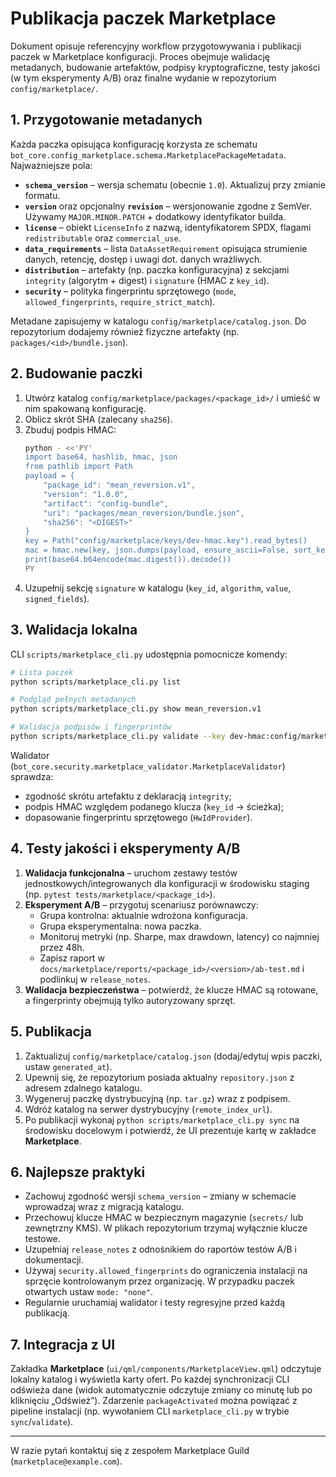 # Publikacja paczek Marketplace

Dokument opisuje referencyjny workflow przygotowywania i publikacji paczek w Marketplace konfiguracji. Proces obejmuje walidację metadanych, budowanie artefaktów, podpisy kryptograficzne, testy jakości (w tym eksperymenty A/B) oraz finalne wydanie w repozytorium `config/marketplace/`.

## 1. Przygotowanie metadanych

Każda paczka opisująca konfigurację korzysta ze schematu `bot_core.config_marketplace.schema.MarketplacePackageMetadata`. Najważniejsze pola:

- **`schema_version`** – wersja schematu (obecnie `1.0`). Aktualizuj przy zmianie formatu.
- **`version`** oraz opcjonalny **`revision`** – wersjonowanie zgodne z SemVer. Używamy `MAJOR.MINOR.PATCH` + dodatkowy identyfikator builda.
- **`license`** – obiekt `LicenseInfo` z nazwą, identyfikatorem SPDX, flagami `redistributable` oraz `commercial_use`.
- **`data_requirements`** – lista `DataAssetRequirement` opisująca strumienie danych, retencję, dostęp i uwagi dot. danych wrażliwych.
- **`distribution`** – artefakty (np. paczka konfiguracyjna) z sekcjami `integrity` (algorytm + digest) i `signature` (HMAC z `key_id`).
- **`security`** – polityka fingerprintu sprzętowego (`mode`, `allowed_fingerprints`, `require_strict_match`).

Metadane zapisujemy w katalogu `config/marketplace/catalog.json`. Do repozytorium dodajemy również fizyczne artefakty (np. `packages/<id>/bundle.json`).

## 2. Budowanie paczki

1. Utwórz katalog `config/marketplace/packages/<package_id>/` i umieść w nim spakowaną konfigurację.
2. Oblicz skrót SHA (zalecany `sha256`).
3. Zbuduj podpis HMAC:
   ```bash
   python - <<'PY'
   import base64, hashlib, hmac, json
   from pathlib import Path
   payload = {
       "package_id": "mean_reversion.v1",
       "version": "1.0.0",
       "artifact": "config-bundle",
       "uri": "packages/mean_reversion/bundle.json",
       "sha256": "<DIGEST>"
   }
   key = Path("config/marketplace/keys/dev-hmac.key").read_bytes()
   mac = hmac.new(key, json.dumps(payload, ensure_ascii=False, sort_keys=True, separators=(",", ":")).encode(), hashlib.sha256)
   print(base64.b64encode(mac.digest()).decode())
   PY
   ```
4. Uzupełnij sekcję `signature` w katalogu (`key_id`, `algorithm`, `value`, `signed_fields`).

## 3. Walidacja lokalna

CLI `scripts/marketplace_cli.py` udostępnia pomocnicze komendy:

```bash
# Lista paczek
python scripts/marketplace_cli.py list

# Podgląd pełnych metadanych
python scripts/marketplace_cli.py show mean_reversion.v1

# Walidacja podpisów i fingerprintów
python scripts/marketplace_cli.py validate --key dev-hmac:config/marketplace/keys/dev-hmac.key
```

Walidator (`bot_core.security.marketplace_validator.MarketplaceValidator`) sprawdza:

- zgodność skrótu artefaktu z deklaracją `integrity`;
- podpis HMAC względem podanego klucza (`key_id` -> ścieżka);
- dopasowanie fingerprintu sprzętowego (`HwIdProvider`).

## 4. Testy jakości i eksperymenty A/B

1. **Walidacja funkcjonalna** – uruchom zestawy testów jednostkowych/integrowanych dla konfiguracji w środowisku staging (np. `pytest tests/marketplace/<package_id>`).
2. **Eksperyment A/B** – przygotuj scenariusz porównawczy:
   - Grupa kontrolna: aktualnie wdrożona konfiguracja.
   - Grupa eksperymentalna: nowa paczka.
   - Monitoruj metryki (np. Sharpe, max drawdown, latency) co najmniej przez 48h.
   - Zapisz raport w `docs/marketplace/reports/<package_id>/<version>/ab-test.md` i podlinkuj w `release_notes`.
3. **Walidacja bezpieczeństwa** – potwierdź, że klucze HMAC są rotowane, a fingerprinty obejmują tylko autoryzowany sprzęt.

## 5. Publikacja

1. Zaktualizuj `config/marketplace/catalog.json` (dodaj/edytuj wpis paczki, ustaw `generated_at`).
2. Upewnij się, że repozytorium posiada aktualny `repository.json` z adresem zdalnego katalogu.
3. Wygeneruj paczkę dystrybucyjną (np. `tar.gz`) wraz z podpisem.
4. Wdróż katalog na serwer dystrybucyjny (`remote_index_url`).
5. Po publikacji wykonaj `python scripts/marketplace_cli.py sync` na środowisku docelowym i potwierdź, że UI prezentuje kartę w zakładce **Marketplace**.

## 6. Najlepsze praktyki

- Zachowuj zgodność wersji `schema_version` – zmiany w schemacie wprowadzaj wraz z migracją katalogu.
- Przechowuj klucze HMAC w bezpiecznym magazynie (`secrets/` lub zewnętrzny KMS). W plikach repozytorium trzymaj wyłącznie klucze testowe.
- Uzupełniaj `release_notes` z odnośnikiem do raportów testów A/B i dokumentacji.
- Używaj `security.allowed_fingerprints` do ograniczenia instalacji na sprzęcie kontrolowanym przez organizację. W przypadku paczek otwartych ustaw `mode: "none"`.
- Regularnie uruchamiaj walidator i testy regresyjne przed każdą publikacją.

## 7. Integracja z UI

Zakładka **Marketplace** (`ui/qml/components/MarketplaceView.qml`) odczytuje lokalny katalog i wyświetla karty ofert. Po każdej synchronizacji CLI odświeża dane (widok automatycznie odczytuje zmiany co minutę lub po kliknięciu „Odśwież”). Zdarzenie `packageActivated` można powiązać z pipeline instalacji (np. wywołaniem CLI `marketplace_cli.py` w trybie `sync`/`validate`).

---
W razie pytań kontaktuj się z zespołem Marketplace Guild (`marketplace@example.com`).
